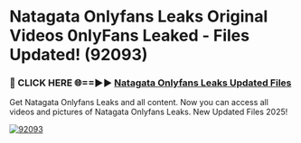 # Natagata Onlyfans Leaks Original Videos 0nlyFans Leaked - Files Updated! (92093)

<h3>🔴 CLICK HERE 🌐==►► <a href="https://tinyurl.com/ms9xzufz" rel="nofollow">Natagata Onlyfans Leaks Updated Files</a></h3>

Get Natagata Onlyfans Leaks and all content. Now you can access all videos and pictures of Natagata Onlyfans Leaks. New Updated Files 2025!

[![92093](https://i.imgur.com/PQ7UWWw.gif)](https://tinyurl.com/ms9xzufz)
